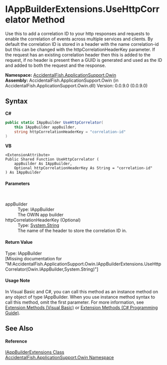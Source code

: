# IAppBuilderExtensions.UseHttpCorrelator Method 
 

Use this to add a correlation ID to your http responses and requests to enable the correlation of events across multiple services and clients. By default the correlation ID is stored in a header with the name correlation-id but this can be changed with the httpCorrelationHeaderKey parameter. If the request has an existing correlation header then this is added to the request, if no header is present then a GUID is generated and used as the ID and added to both the request and the response.

**Namespace:**&nbsp;<a href="ca0f21c8-cb45-80fc-2327-cea660751f78">AccidentalFish.ApplicationSupport.Owin</a><br />**Assembly:**&nbsp;AccidentalFish.ApplicationSupport.Owin (in AccidentalFish.ApplicationSupport.Owin.dll) Version: 0.0.9.0 (0.0.9.0)

## Syntax

**C#**<br />
``` C#
public static IAppBuilder UseHttpCorrelator(
	this IAppBuilder appBuilder,
	string httpCorrelationHeaderKey = "correlation-id"
)
```

**VB**<br />
``` VB
<ExtensionAttribute>
Public Shared Function UseHttpCorrelator ( 
	appBuilder As IAppBuilder,
	Optional httpCorrelationHeaderKey As String = "correlation-id"
) As IAppBuilder
```


#### Parameters
&nbsp;<dl><dt>appBuilder</dt><dd>Type: IAppBuilder<br />The OWIN app builder</dd><dt>httpCorrelationHeaderKey (Optional)</dt><dd>Type: <a href="http://msdn2.microsoft.com/en-us/library/s1wwdcbf" target="_blank">System.String</a><br />The name of the header to store the correlation ID in.</dd></dl>

#### Return Value
Type: IAppBuilder<br />\[Missing <returns> documentation for "M:AccidentalFish.ApplicationSupport.Owin.IAppBuilderExtensions.UseHttpCorrelator(Owin.IAppBuilder,System.String)"\]

#### Usage Note
In Visual Basic and C#, you can call this method as an instance method on any object of type IAppBuilder. When you use instance method syntax to call this method, omit the first parameter. For more information, see <a href="http://msdn.microsoft.com/en-us/library/bb384936.aspx">Extension Methods (Visual Basic)</a> or <a href="http://msdn.microsoft.com/en-us/library/bb383977.aspx">Extension Methods (C# Programming Guide)</a>.

## See Also


#### Reference
<a href="b22b8715-6334-e68c-b45e-31f58e1b034d">IAppBuilderExtensions Class</a><br /><a href="ca0f21c8-cb45-80fc-2327-cea660751f78">AccidentalFish.ApplicationSupport.Owin Namespace</a><br />